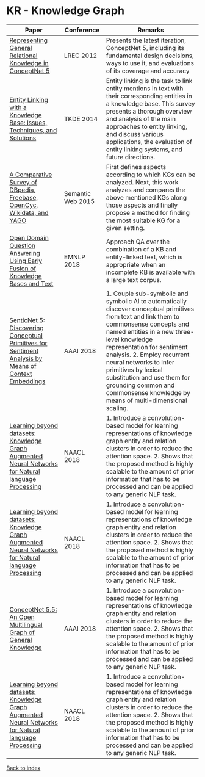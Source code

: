 # KR - Knowledge Graph
|Paper|Conference|Remarks
|--|--|--|
|[Representing General Relational Knowledge in ConceptNet 5](http://www.lrec-conf.org/proceedings/lrec2012/pdf/1072_Paper.pdf)|LREC 2012|Presents the latest iteration, ConceptNet 5, including its fundamental design decisions, ways to use it, and evaluations of its coverage and accuracy|
|[Entity Linking with a Knowledge Base: Issues, Techniques, and Solutions](http://dbgroup.cs.tsinghua.edu.cn/wangjy/papers/TKDE14-entitylinking.pdf)|TKDE 2014|Entity linking is the task to link entity mentions in text with their corresponding entities in a knowledge base. This survey presents a thorough overview and analysis of the main approaches to entity linking, and discuss various applications, the evaluation of entity linking systems, and future directions.|
|[A Comparative Survey of DBpedia, Freebase, OpenCyc, Wikidata, and YAGO](http://www.semantic-web-journal.net/system/files/swj1141.pdf)|Semantic Web 2015|First defines aspects according to which KGs can be analyzed. Next, this work analyzes and compares the above mentioned KGs along those aspects and finally propose a method for finding the most suitable KG for a given setting.|
|[Open Domain Question Answering Using Early Fusion of Knowledge Bases and Text](https://arxiv.org/pdf/1809.00782)|EMNLP 2018|Approach QA over the combination of a KB and entity-linked text, which is appropriate when an incomplete KB is available with a large text corpus.|
|[SenticNet 5: Discovering Conceptual Primitives for Sentiment Analysis by Means of Context Embeddings](https://sentic.net/senticnet-5.pdf)|AAAI 2018|1. Couple sub-symbolic and symbolic AI to automatically discover conceptual primitives from text and link them to commonsense concepts and named entities in a new three-level knowledge representation for sentiment analysis. 2. Employ recurrent neural networks to infer primitives by lexical substitution and use them for grounding common and commonsense knowledge by means of multi-dimensional scaling.|
|[Learning beyond datasets: Knowledge Graph Augmented Neural Networks for Natural language Processing](https://arxiv.org/pdf/1802.05930)|NAACL 2018|1. Introduce a convolution-based model for learning representations of knowledge graph entity and relation clusters in order to reduce the attention space. 2. Shows that the proposed method is highly scalable to the amount of prior information that has to be processed and can be applied to any generic NLP task.|
|[Learning beyond datasets: Knowledge Graph Augmented Neural Networks for Natural language Processing](https://arxiv.org/pdf/1802.05930)|NAACL 2018|1. Introduce a convolution-based model for learning representations of knowledge graph entity and relation clusters in order to reduce the attention space. 2. Shows that the proposed method is highly scalable to the amount of prior information that has to be processed and can be applied to any generic NLP task.|
|[ConceptNet 5.5: An Open Multilingual Graph of General Knowledge](https://arxiv.org/abs/1612.03975)|AAAI 2018|1. Introduce a convolution-based model for learning representations of knowledge graph entity and relation clusters in order to reduce the attention space. 2. Shows that the proposed method is highly scalable to the amount of prior information that has to be processed and can be applied to any generic NLP task.|
|[Learning beyond datasets: Knowledge Graph Augmented Neural Networks for Natural language Processing](https://arxiv.org/pdf/1802.05930)|NAACL 2018|1. Introduce a convolution-based model for learning representations of knowledge graph entity and relation clusters in order to reduce the attention space. 2. Shows that the proposed method is highly scalable to the amount of prior information that has to be processed and can be applied to any generic NLP task.|

[Back to index](../README.md)
<!--stackedit_data:
eyJoaXN0b3J5IjpbLTE2MTI4Njc1MTMsNTUyNDEyNjYwXX0=
-->